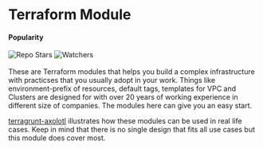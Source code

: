 # Terraform Module
#### Popularity
<div align="left">
  <img alt="Repo Stars" src="https://img.shields.io/github/stars/tchiunam/terraform-module?style=social" />
  <img alt="Watchers" src="https://img.shields.io/github/watchers/tchiunam/terraform-module?style=social" />
</div>

<br />
These are Terraform modules that helps you build a complex infrastructure with practicses that you usually adopt in your work. Things like environment-prefix of resources, default tags, templates for VPC and Clusters are designed for with over 20 years of working experience in different size of companies. The modules here can give you an easy start.

[terragrunt-axolotl](https://github.com/tchiunam/terragrunt-axolotl) illustrates how these modules can be used in real life cases. Keep in mind that there is no single design that fits all use cases but this module does cover most.
